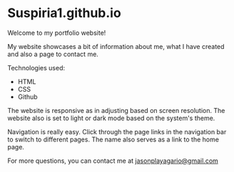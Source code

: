 # Suspiria1.github.io
Welcome to my portfolio website!

My website showcases a bit of information about me, what I have created and also a page to contact me.

Technologies used:
 - HTML
 - CSS
 - Github

The website is responsive as in adjusting based on screen resolution.
The website also is set to light or dark mode based on the system's theme.

Navigation is really easy.
Click through the page links in the navigation bar to switch to different pages.
The name also serves as a link to the home page.

For more questions, you can contact me at jasonplayagario@gmail.com